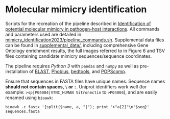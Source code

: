 # Molecular mimicry identification

Scripts for the recreation of the pipeline described in [Identification of potential molecular mimicry in pathogen-host interactions](https://doi.org/10.1101/2023.06.14.544818). All commands and parameters used are detailed in [mimicry_identification2023/pipeline_commands.sh](https://github.com/Kayleerich/molecularmimicry/blob/main/mimicry_identification2023/pipeline_commands.sh). Supplemental data files can be found in [supplemental_data/](https://github.com/Kayleerich/molecularmimicry/tree/main/mimicry_identification2023/supplemental_data), including comprehensive Gene Ontology enrichment results, the full images referred to in Figure 6 and TSV files containing candidate mimicry sequences/sequence coordinates.

The pipeline requires *Python 3* with `pandas` and `numpy` as well as pre-installation of [BLAST](https://www.ncbi.nlm.nih.gov/books/NBK279690/), [Phobius](https://phobius.sbc.su.se/), [bedtools](https://github.com/arq5x/bedtools2), and [POPScomp](https://github.com/Fraternalilab/POPScomp). 

Ensure that sequences in FASTA files have unique names. Sequence names **should not contain spaces, `\` or `:`**. Uniprot identifiers work well (for example: `>sp|P04004|VTNC_HUMAN Vitronectin` to `>P04004`), and are easily renamed using `bioawk`: 

	bioawk -c fastx '{split($name, a, "|"); print ">"a[2]"\n"$seq}' sequences.fasta
